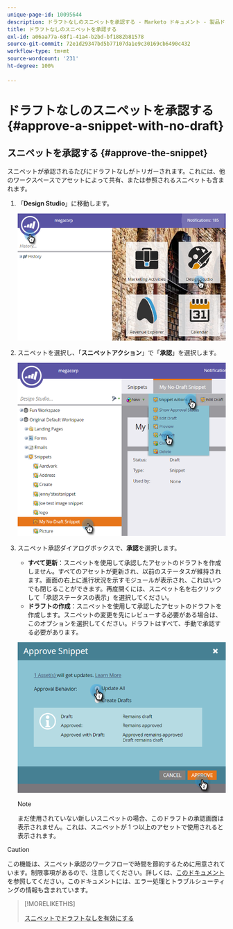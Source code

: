 ```yaml
---
unique-page-id: 10095644
description: ドラフトなしのスニペットを承認する - Marketo ドキュメント - 製品ドキュメント
title: ドラフトなしのスニペットを承認する
exl-id: a06aa77a-68f1-41a4-b2bd-bf1882b81578
source-git-commit: 72e1d29347bd5b77107da1e9c30169cb6490c432
workflow-type: tm+mt
source-wordcount: '231'
ht-degree: 100%

---
```


# ドラフトなしのスニペットを承認する {#approve-a-snippet-with-no-draft}

## スニペットを承認する {#approve-the-snippet}

スニペットが承認されるたびにドラフトなしがトリガーされます。これには、他のワークスペースでアセットによって共有、または参照されるスニペットも含まれます。

1. 「**Design Studio**」に移動します。

   ![](assets/go-to-design-studio.png)

1. スニペットを選択し、「**スニペットアクション**」で「**承認**」を選択します。

   ![](assets/approve-snippet.png)

1. スニペット承認ダイアログボックスで、**承認**&#x200B;を選択します。

   * **すべて更新**：スニペットを使用して承認したアセットのドラフトを作成しません。すべてのアセットが更新され、以前のステータスが維持されます。画面の右上に進行状況を示すモジュールが表示され、これはいつでも閉じることができます。再度開くには、スニペット名を右クリックして「承認ステータスの表示」を選択してください。
   * **ドラフトの作成**：スニペットを使用して承認したアセットのドラフトを作成します。スニペットの変更を先にレビューする必要がある場合は、このオプションを選択してください。ドラフトはすべて、手動で承認する必要があります。

   ![](assets/snippet-dialog-box.png)

   >[!NOTE]
   >
   >まだ使用されていない新しいスニペットの場合、このドラフトの承認画面は表示されません。これは、スニペットが 1 つ以上のアセットで使用されると表示されます。

>[!CAUTION]
>
>この機能は、スニペット承認のワークフローで時間を節約するために用意されています。制限事項があるので、注意してください。詳しくは、[このドキュメント](https://nation.marketo.com/docs/DOC-4415)を参照してください。このドキュメントには、エラー処理とトラブルシューティングの情報も含まれています。

>[!MORELIKETHIS]
>
>[スニペットでドラフトなしを有効にする](/help/marketo/product-docs/administration/users-and-roles/managing-user-roles-and-permissions/enable-no-draft-for-snippets.md)

